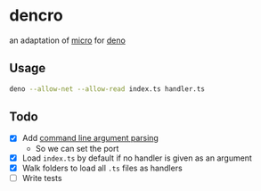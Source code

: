 # dencro

an adaptation of [micro](https://github.com/zeit/micro) for [deno](https://deno.land/)

## Usage

```sh
deno --allow-net --allow-read index.ts handler.ts
```

## Todo

- [x] Add [command line argument parsing](https://deno.land/std/flags/)
  - So we can set the port
- [x] Load `index.ts` by default if no handler is given as an argument
- [x] Walk folders to load all `.ts` files as handlers
- [ ] Write tests
